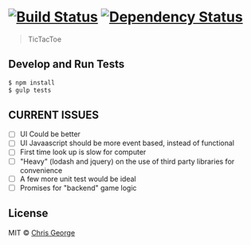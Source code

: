 #  [![Build Status][travis-image]][travis-url] [![Dependency Status][daviddm-image]][daviddm-url]

> TicTacToe 


## Develop and Run Tests

```sh
$ npm install 
$ gulp tests

```

## CURRENT ISSUES

- [ ] UI Could be better
- [ ] UI Javaascript should be more event based, instead of functional
- [ ] First time look up is slow for computer
- [ ] "Heavy" (lodash and jquery) on the use of third party libraries for convenience
- [ ] A few more unit test would be ideal
- [ ] Promises for "backend" game logic

## License

MIT © [Chris George]()


[npm-image]: https://badge.fury.io/js/tictactoe.svg
[npm-url]: https://npmjs.org/package/tictactoe
[travis-image]: https://travis-ci.org/chrisgeo/tictactoe.svg?branch=master
[travis-url]: https://travis-ci.org/chrisgeo/tictactoe
[daviddm-image]: https://david-dm.org/chrisgeo/tictactoe.svg?theme=shields.io
[daviddm-url]: https://david-dm.org/chrisgeo/tictactoe
